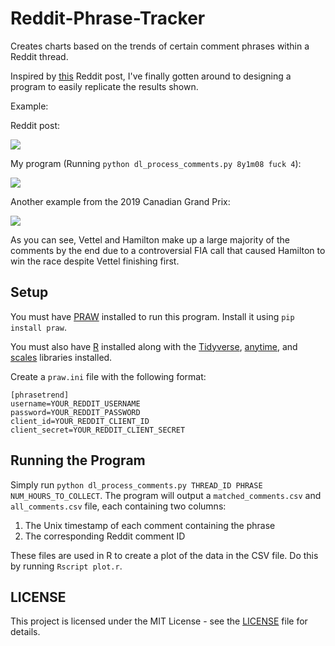 # Reddit-Phrase-Tracker

Creates charts based on the trends of certain comment phrases within a Reddit thread.

Inspired by [this](https://www.reddit.com/r/dataisbeautiful/comments/8ybsr3/uses_of_the_word_fuck_in_the_rsoccer_match_thread/) Reddit post, I've finally gotten around to designing a program to easily replicate the results shown.

Example:
 
Reddit post:

![](https://i.redd.it/jjy7s72ixj911.png)

My program (Running `python dl_process_comments.py 8y1m08 fuck 4`):  

![](https://imgur.com/g1zdRzo)

Another example from the 2019 Canadian Grand Prix:

![](https://imgur.com/hqx4plB)

As you can see, Vettel and Hamilton make up a large majority of the comments by the end due to a controversial FIA call that caused Hamilton to win the race despite Vettel finishing first.

## Setup

You must have [PRAW](https://praw.readthedocs.io/en/latest/) installed to run this program. Install it using `pip install praw`.

You must also have [R](https://www.r-project.org/) installed along with the [Tidyverse](https://www.tidyverse.org), [anytime](https://github.com/eddelbuettel/anytime), and [scales]() libraries installed.

Create a `praw.ini` file with the following format:

	[phrasetrend]
	username=YOUR_REDDIT_USERNAME
	password=YOUR_REDDIT_PASSWORD
	client_id=YOUR_REDDIT_CLIENT_ID
	client_secret=YOUR_REDDIT_CLIENT_SECRET  

## Running the Program

Simply run `python dl_process_comments.py THREAD_ID PHRASE NUM_HOURS_TO_COLLECT`. The program will output a `matched_comments.csv` and `all_comments.csv` file, each containing two columns:

1. The Unix timestamp of each comment containing the phrase
2. The corresponding Reddit comment ID

These files are used in R to create a plot of the data in the CSV file. Do this by running `Rscript plot.r`.

## LICENSE

This project is licensed under the MIT License - see the [LICENSE](LICENSE) file for details.
